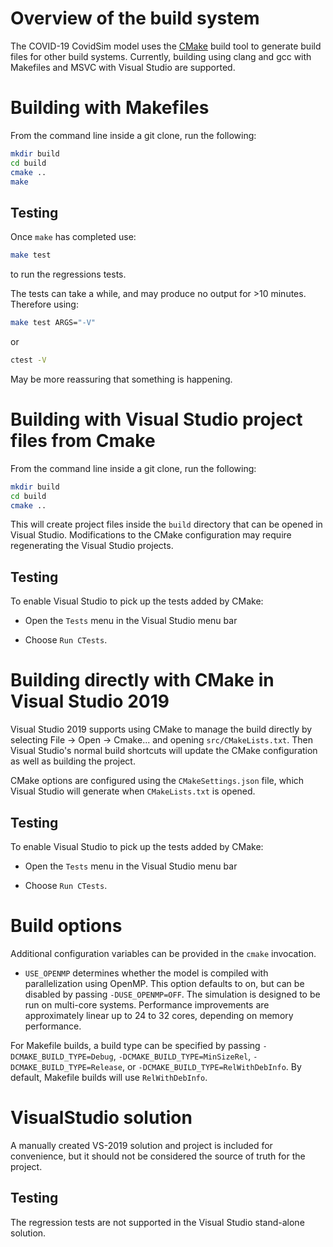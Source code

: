 # Overview of the build system
The COVID-19 CovidSim model uses the [CMake](www.cmake.org) build tool to generate build files for other build systems. Currently, building using clang and gcc with Makefiles and MSVC with Visual Studio are supported.

# Building with Makefiles
From the command line inside a git clone, run the following:
```sh
mkdir build
cd build
cmake ..
make
```

## Testing

Once `make` has completed use:

```sh
make test
```

to run the regressions tests.

The tests can take a while, and may produce no output for >10 minutes.
Therefore using:

```sh
make test ARGS="-V"
```

or

```sh
ctest -V
```

May be more reassuring that something is happening.

# Building with Visual Studio project files from Cmake
From the command line inside a git clone, run the following:
```sh
mkdir build
cd build
cmake ..
```

This will create project files inside the `build` directory that can be opened
in Visual Studio. Modifications to the CMake configuration may require
regenerating the Visual Studio projects.

## Testing

To enable Visual Studio to pick up the tests added by CMake:

 * Open the `Tests` menu in the Visual Studio menu bar

 * Choose `Run CTests`.

# Building directly with CMake in Visual Studio 2019

Visual Studio 2019 supports using CMake to manage the build directly by selecting File -> Open -> Cmake... and opening `src/CMakeLists.txt`. Then Visual Studio's normal build shortcuts will update the CMake configuration as well as building the project.

CMake options are configured using the `CMakeSettings.json` file, which Visual Studio will generate when `CMakeLists.txt` is opened.

## Testing

To enable Visual Studio to pick up the tests added by CMake:

 * Open the `Tests` menu in the Visual Studio menu bar

 * Choose `Run CTests`.

# Build options
Additional configuration variables can be provided in the `cmake` invocation.
- `USE_OPENMP` determines whether the model is compiled with parallelization using OpenMP. This option defaults to on, but can be disabled by passing `-DUSE_OPENMP=OFF`. The simulation is designed to be run on multi-core systems. Performance improvements are approximately linear up to 24 to 32 cores, depending on memory performance.

For Makefile builds, a build type can be specified by passing `-DCMAKE_BUILD_TYPE=Debug`, `-DCMAKE_BUILD_TYPE=MinSizeRel`, `-DCMAKE_BUILD_TYPE=Release`, or `-DCMAKE_BUILD_TYPE=RelWithDebInfo`. By default, Makefile builds will use `RelWithDebInfo`.

# VisualStudio solution

A manually created VS-2019 solution and project is included for convenience, but it should not be considered the source of truth for the project.

## Testing

The regression tests are not supported in the Visual Studio stand-alone
solution.
